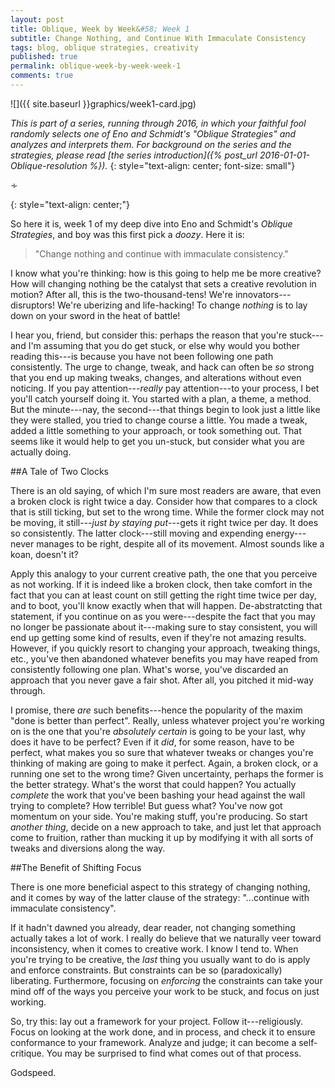 ```yaml
---
layout: post
title: Oblique, Week by Week&#58; Week 1
subtitle: Change Nothing, and Continue With Immaculate Consistency
tags: blog, oblique strategies, creativity
published: true
permalink: oblique-week-by-week-week-1
comments: true
---
```


![]({{ site.baseurl }}graphics/week1-card.jpg)

*This is part of a series, running through 2016, in which your faithful fool randomly selects one of Eno and Schmidt's "Oblique Strategies" and analyzes and interprets them. For background on the series and the strategies, please read [the series introduction]({% post_url 2016-01-01-Oblique-resolution %}).*
{: style="text-align: center; font-size: small"}

<p>&homtht;</p>
{: style="text-align: center;"}

So here it is, week 1 of my deep dive into Eno and Schmidt's *Oblique Strategies*, and boy was this first pick a *doozy*.
Here it is:

>"Change nothing and continue with immaculate consistency."

<!--more-->

I know what you're thinking: how is this going to help me be more creative? How will changing nothing be the catalyst that sets a creative revolution in motion? After all, this is the two-thousand-tens! We're innovators---disruptors! We're uberizing and life-hacking! To change *nothing* is to lay down on your sword in the heat of battle!

I hear you, friend, but consider this: perhaps the reason that you're stuck---and I'm assuming that you do get stuck, or else why would you bother reading this---is because you have not been following one path consistently. The urge to change, tweak, and hack can often be *so* strong that you end up making tweaks, changes, and alterations without even noticing. If you pay attention---*really* pay attention---to your process, I bet you'll catch yourself doing it. You started with a plan, a theme, a method.  But the minute---nay, the second---that things begin to look just a little like they were stalled, you tried to change course a little. You made a tweak, added a little something to your approach, or took something out. That seems like it would help to get you un-stuck, but consider what you are actually doing.



##A Tale of Two Clocks

There is an old saying, of which I'm sure most readers are aware, that even a broken clock is right twice a day.
Consider how that compares to a clock that is still ticking, but set to the wrong time.
While the former clock may not be moving, it still---*just by staying put*---gets it right twice per day. It does so consistently.
The latter clock---still moving and expending energy---never manages to be right, despite all of its movement.
Almost sounds like a koan, doesn't it?

Apply this analogy to your current creative path, the one that you perceive as not working. If it is indeed like a broken clock, then take comfort in the fact that you can at least count on still getting the right time twice per day, and  to boot, you'll know exactly when that will happen. De-abstratcting that statement, if you continue on as you were---despite the fact that you may no longer be passionate about it---making sure to stay consistent, you will end up getting some kind of results, even if they're not amazing results.
However, if you quickly resort to changing your approach, tweaking things, etc., you've then abandoned whatever benefits you may have reaped from consistently following one plan. What's worse, you've discarded an approach that you never gave a fair shot. After all, you pitched it mid-way through.

I promise, there *are* such benefits---hence the popularity of the maxim "done is better than perfect". Really, unless whatever project you're working on is the one that you're *absolutely certain* is going to be your last, why does it have to be perfect? Even if it *did*, for some reason, have to be perfect, what makes you so sure that whatever tweaks or changes you're thinking of making are going to make it perfect. Again, a broken clock, or a running one set to the wrong time? Given uncertainty, perhaps the former is the better strategy.  What's the worst that could happen? You actually *complete* the work that you've been bashing your head against the wall trying to complete? How terrible! But  guess what? You've now got momentum on your side. You're making stuff, you're producing. So start *another thing*, decide on a new approach to take, and just let that approach come to fruition, rather than mucking it up by modifying it with all sorts of tweaks and diversions along the way.


##The Benefit of Shifting Focus

There is one more beneficial aspect to this strategy of changing nothing, and it comes by way of the latter clause of the strategy: "...continue with immaculate consistency".

If it hadn't dawned you already, dear reader, not changing something actually takes a lot of work. I really do believe that we naturally veer toward inconsistency, when it comes to creative work. I know I tend to. When you're trying to be creative, the *last* thing you usually want to do is apply and enforce constraints. But constraints can be so (paradoxically) liberating. Furthermore, focusing on *enforcing* the constraints can take your mind off of the ways you perceive your work to be stuck, and focus on just working.

So, try this: lay out a framework for your project. Follow it---religiously. Focus on looking at the work done, and in process, and check it to ensure conformance to your framework. Analyze and judge; it can become a self-critique. You may be surprised to find what comes out of that process.


Godspeed.
